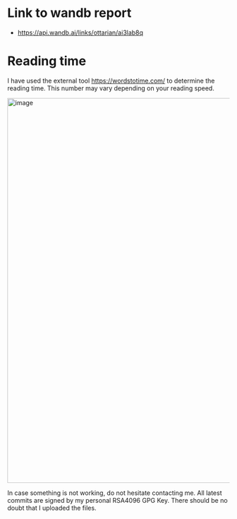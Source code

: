 # Link to wandb report
- https://api.wandb.ai/links/ottarian/ai3lab8q

# Reading time

I have used the external tool https://wordstotime.com/ to determine the reading time. This number may vary depending on your reading speed.

<img width="872" alt="image" src="https://github.com/Arian-Ott/twitch-data-analysis/assets/88984301/7cfda859-35ff-46dc-b1bd-af43ccf77c29">

In case something is not working, do not hesitate contacting me. All latest commits are signed by my personal  RSA4096 GPG Key. There should be no doubt that I uploaded the files.
